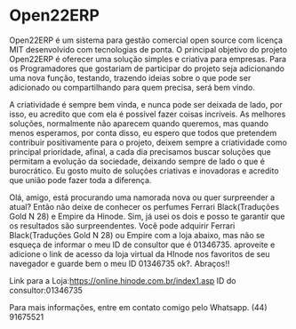 # Open22ERP

Open22ERP é um sistema para gestão comercial open source com licença MIT desenvolvido com tecnologias de ponta. O principal objetivo do projeto Open22ERP é oferecer uma solução simples e criativa para empresas. Para os Programadores que gostariam de participar do projeto seja adicionando uma nova função, testando, trazendo ideias sobre o que pode ser adicionado ou compartilhando para quem precisa, será bem vindo.  

A criatividade é sempre bem vinda, e nunca pode ser deixada de lado, por isso, eu acredito que com ela é possível fazer coisas incríveis. As melhores soluções, normalmente não aparecem quando queremos, mas quando menos esperamos, por conta disso, eu espero que todos que pretendem contribuir positivamente para o projeto, deixem sempre a criatividade como principal prioridade, afinal, a cada dia precisamos buscar soluções que permitam a evolução da sociedade, deixando sempre de lado o que é burocrático. Eu gosto muito de soluções criativas e inovadoras e acredito que união pode fazer toda a diferença.

Olá, amigo, está procurando uma namorada nova ou quer surpreender a atual? Então não deixe de conhecer os perfumes Ferrari Black(Traduções Gold N 28) e Empire da Hinode. Sim, já usei os dois e posso te garantir que os resultados são surpreendentes. Você pode adquirir Ferrari Black(Traduções Gold N 28) ou Empire com a loja abaixo, mas não se esqueça de informar o meu ID de consultor que é 01346735. aproveite e adicione o link de acesso da loja virtual da HInode nos favoritos de seu navegador e guarde bem o meu ID 01346735 ok?. Abraços!!

Link para a Loja:https://online.hinode.com.br/index1.asp
ID do consultor:01346735

Para mais informações, entre em contato comigo pelo Whatsapp. (44) 91675521
